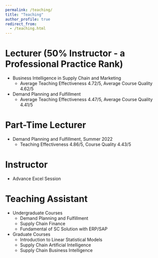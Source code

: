 ```yaml
---
permalink: /teaching/
title: "Teaching"
author_profile: true
redirect_from: 
  - /teaching.html
---
```


Lecturer (50% Instructor - a Professional Practice Rank)
======
* Business Intelligence in Supply Chain and Marketing
  * Average Teaching Effectiveness 4.72/5, Average Course Quality 4.62/5
* Demand Planning and Fulfillment
  * Average Teaching Effectiveness 4.47/5, Average Course Quality 4.41/5

Part-Time Lecturer
======
* Demand Planning and Fulfillment, Summer 2022
  * Teaching Effectiveness 4.86/5, Course Quality 4.43/5

Instructor
======
* Advance Excel Session

Teaching Assistant
======
* Undergraduate Courses
  * Demand Planning and Fulfillment
  * Supply Chain Finance
  * Fundamental of SC Solution with ERP/SAP
* Graduate Courses
  * Introduction to Linear Statistical Models
  * Supply Chain Artificial Intelligence
  * Supply Chain Business Intelligence
